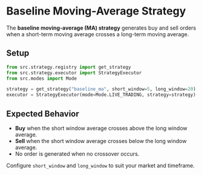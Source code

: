 # Baseline Moving-Average Strategy

The **baseline moving-average (MA) strategy** generates buy and sell orders when a
short-term moving average crosses a long-term moving average.

## Setup

```python
from src.strategy.registry import get_strategy
from src.strategy.executor import StrategyExecutor
from src.modes import Mode

strategy = get_strategy("baseline_ma", short_window=5, long_window=20)
executor = StrategyExecutor(mode=Mode.LIVE_TRADING, strategy=strategy)
```

## Expected Behavior

- **Buy** when the short window average crosses above the long window average.
- **Sell** when the short window average crosses below the long window average.
- No order is generated when no crossover occurs.

Configure `short_window` and `long_window` to suit your market and timeframe.
